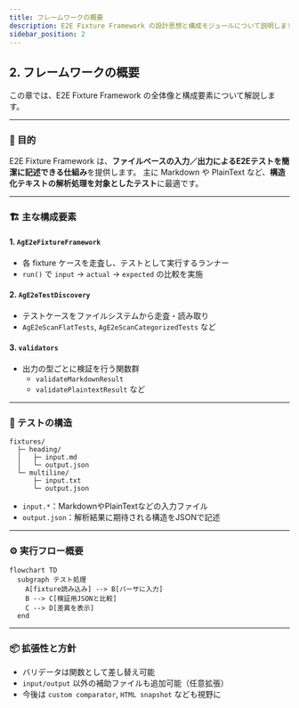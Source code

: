 ```yaml
---
title: フレームワークの概要
description: E2E Fixture Framework の設計思想と構成モジュールについて説明します。
sidebar_position: 2
---
```


## 2. フレームワークの概要

この章では、E2E Fixture Framework の全体像と構成要素について解説します。

---

### 🎯 目的

E2E Fixture Framework は、**ファイルベースの入力／出力によるE2Eテストを簡潔に記述できる仕組み**を提供します。
主に Markdown や PlainText など、**構造化テキストの解析処理を対象としたテスト**に最適です。

---

### 🏗 主な構成要素

#### 1. `AgE2eFixtureFramework`

- 各 fixture ケースを走査し、テストとして実行するランナー
- `run()` で `input` → `actual` → `expected` の比較を実施

#### 2. `AgE2eTestDiscovery`

- テストケースをファイルシステムから走査・読み取り
- `AgE2eScanFlatTests`, `AgE2eScanCategorizedTests` など

#### 3. `validators`

- 出力の型ごとに検証を行う関数群
  - `validateMarkdownResult`
  - `validatePlaintextResult` など

---

### 📂 テストの構造

```
fixtures/
  ├─ heading/
  │   ├─ input.md
  │   └─ output.json
  └─ multiline/
      ├─ input.txt
      └─ output.json
```

- `input.*`：MarkdownやPlainTextなどの入力ファイル
- `output.json`：解析結果に期待される構造をJSONで記述

---

### ⚙ 実行フロー概要

```mermaid
flowchart TD
  subgraph テスト処理
    A[fixture読み込み] --> B[パーサに入力]
    B --> C[検証用JSONと比較]
    C --> D[差異を表示]
  end
```

---

### 📦 拡張性と方針

- バリデータは関数として差し替え可能
- `input/output` 以外の補助ファイルも追加可能（任意拡張）
- 今後は `custom comparator`, `HTML snapshot` なども視野に
